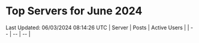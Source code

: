 # Top Servers for June 2024
Last Updated: 06/03/2024 08:14:26 UTC
| Server | Posts | Active Users |
| -- | -- | -- |
